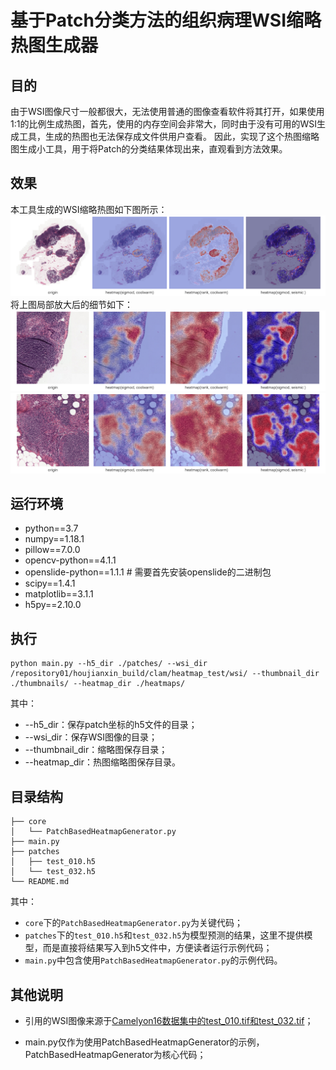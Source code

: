 # 基于Patch分类方法的组织病理WSI缩略热图生成器
## 目的

由于WSI图像尺寸一般都很大，无法使用普通的图像查看软件将其打开，如果使用1:1的比例生成热图，首先，使用的内存空间会非常大，同时由于没有可用的WSI生成工具，生成的热图也无法保存成文件供用户查看。
因此，实现了这个热图缩略图生成小工具，用于将Patch的分类结果体现出来，直观看到方法效果。

## 效果

本工具生成的WSI缩略热图如下图所示：
![overview.png](images/overview.png)
将上图局部放大后的细节如下：
![patch1.png](images/patch1.png)
![patch2.png](images/patch2.png)

## 运行环境
- python==3.7
- numpy==1.18.1
- pillow==7.0.0
- opencv-python==4.1.1
- openslide-python==1.1.1 # 需要首先安装openslide的二进制包
- scipy==1.4.1
- matplotlib==3.1.1
- h5py==2.10.0
## 执行

```shell
python main.py --h5_dir ./patches/ --wsi_dir /repository01/houjianxin_build/clam/heatmap_test/wsi/ --thumbnail_dir ./thumbnails/ --heatmap_dir ./heatmaps/
```

其中：

- --h5_dir：保存patch坐标的h5文件的目录；
- --wsi_dir：保存WSI图像的目录；
- --thumbnail_dir：缩略图保存目录；
- --heatmap_dir：热图缩略图保存目录。

## 目录结构

```shell
├── core
│   └── PatchBasedHeatmapGenerator.py
├── main.py
├── patches
│   ├── test_010.h5
│   └── test_032.h5
└── README.md
```
其中：
- `core`下的`PatchBasedHeatmapGenerator.py`为关键代码；
- `patches`下的`test_010.h5`和`test_032.h5`为模型预测的结果，这里不提供模型，而是直接将结果写入到h5文件中，方便读者运行示例代码；
- `main.py`中包含使用`PatchBasedHeatmapGenerator.py`的示例代码。

## 其他说明

- 引用的WSI图像来源于[Camelyon16数据集中的test_010.tif和test_032.tif](https://camelyon17.grand-challenge.org/Data/)；

- main.py仅作为使用PatchBasedHeatmapGenerator的示例，PatchBasedHeatmapGenerator为核心代码；